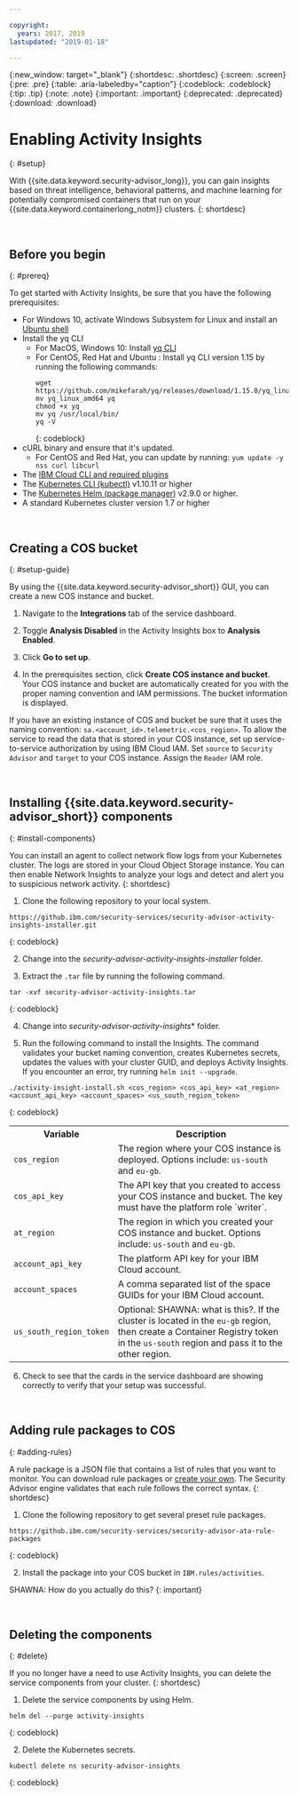 ```yaml
---

copyright:
  years: 2017, 2019
lastupdated: "2019-01-18"

---
```


{:new_window: target="_blank"}
{:shortdesc: .shortdesc}
{:screen: .screen}
{:pre: .pre}
{:table: .aria-labeledby="caption"}
{:codeblock: .codeblock}
{:tip: .tip}
{:note: .note}
{:important: .important}
{:deprecated: .deprecated}
{:download: .download}


# Enabling Activity Insights
{: #setup}

With {{site.data.keyword.security-advisor_long}}, you can gain insights based on threat intelligence, behavioral patterns, and machine learning for potentially compromised containers that run on your {{site.data.keyword.containerlong_notm}} clusters.
{: shortdesc}

</br>

## Before you begin
{: #prereq}

To get started with Activity Insights, be sure that you have the following prerequisites:

- For Windows 10, activate Windows Subsystem for Linux and install an [Ubuntu shell](https://win10faq.com/install-run-ubuntu-bash-windows-10/)
- Install the yq CLI
  - For MacOS, Windows 10: Install [yq CLI](http://mikefarah.github.io/yq/)
  - For CentOS, Red Hat and Ubuntu : Install yq CLI version 1.15 by running the following commands:
    ```
    wget https://github.com/mikefarah/yq/releases/download/1.15.0/yq_linux_amd64       
    mv yq_linux_amd64 yq   
    chmod +x yq    
    mv yq /usr/local/bin/     
    yq -V
    ```
    {: codeblock}     
- cURL binary and ensure that it's updated.
  - For CentOS and Red Hat, you can update by running: `yum update -y nss curl libcurl`
- The [IBM Cloud CLI and required plugins](/docs/cli/index.html#overview)
- The [Kubernetes CLI (kubectl)](https://kubernetes.io/docs/tasks/tools/install-kubectl/) v1.10.11 or higher
- The [Kubernetes Helm (package manager)](/docs/containers/cs_integrations.html#helm) v2.9.0 or higher.
- A standard Kubernetes cluster version 1.7 or higher


</br>

## Creating a COS bucket
{: #setup-guide}

By using the {{site.data.keyword.security-advisor_short}} GUI, you can create a new COS instance and bucket.

1. Navigate to the **Integrations** tab of the service dashboard.

2. Toggle **Analysis Disabled** in the Activity Insights box to **Analysis Enabled**.

3. Click **Go to set up**.

4. In the prerequisites section, click **Create COS instance and bucket**. Your COS instance and bucket are automatically created for you with the proper naming convention and IAM permissions. The bucket information is displayed.

If you have an existing instance of COS and bucket be sure that it uses the naming convention: `sa.<account_id>.telemetric.<cos_region>`. To allow the service to read the data that is stored in your COS instance, set up service-to-service authorization by using IBM Cloud IAM. Set `source` to `Security Advisor` and `target` to your COS instance. Assign the `Reader` IAM role.

</br>

## Installing {{site.data.keyword.security-advisor_short}} components
{: #install-components}

You can install an agent to collect network flow logs from your Kubernetes cluster. The logs are stored in your Cloud Object Storage instance. You can then enable Network Insights to analyze your logs and detect and alert you to suspicious network activity.
{: shortdesc}

1. Clone the following repository to your local system.

  ```
  https://github.ibm.com/security-services/security-advisor-activity-insights-installer.git
  ```
  {: codeblock}

2. Change into the *security-advisor-activity-insights-installer* folder.

3. Extract the `.tar` file by running the following command.

  ```
  tar -xvf security-advisor-activity-insights.tar
  ```
  {: codeblock}

4. Change into *security-advisor-activity-insights** folder.

5. Run the following command to install the Insights. The command validates your bucket naming convention, creates Kubernetes secrets, updates the values with your cluster GUID, and deploys Activity Insights. If you encounter an error, try running `helm init --upgrade`.

  ```
  ./activity-insight-install.sh <cos_region> <cos_api_key> <at_region> <account_api_key> <account_spaces> <us_south_region_token>
  ```
  {: codeblock}

  <table>
    <tr>
      <th>Variable</th>
      <th>Description</th>
    </tr>
    <tr>
      <td><code>cos_region</code></td>
      <td>The region where your COS instance is deployed. Options include: <code>us-south</code> and <code>eu-gb</code>.</td>
    </tr>
    <tr>
      <td><code>cos_api_key</code></td>
      <td>The API key that you created to access your COS instance and bucket. The key must have the platform role `writer`.</td>
    </tr>
    <tr>
      <td><code>at_region</code></td>
      <td>The region in which you created your COS instance and bucket. Options include: <code>us-south</code> and <code>eu-gb</code>.</td>
    </tr>
    <tr>
      <td><code>account_api_key</code></td>
      <td>The platform API key for your IBM Cloud account.</td>
    </tr>
    <tr>
      <td><code>account_spaces</code></td>
      <td>A comma separated list of the space GUIDs for your IBM Cloud account.</td>
    </tr>
    <tr>
      <td><code>us_south_region_token</code></td>
      <td>Optional: SHAWNA: what is this?. If the cluster is located in the <code>eu-gb</code> region, then create a Container Registry token in the <code>us-south</code> region and pass it to the other region.</td>
    </tr>
  </table>

6. Check to see that the cards in the service dashboard are showing correctly to verify that your setup was successful.

</br>

## Adding rule packages to COS
{: #adding-rules}

A rule package is a JSON file that contains a list of rules that you want to monitor. You can download rule packages or [create your own](rules.html). The Security Advisor engine validates that each rule follows the correct syntax.
{: shortdesc}

1. Clone the following repository to get several preset rule packages.

  ```
  https://github.ibm.com/security-services/security-advisor-ata-rule-packages
  ```
  {: codeblock}

2. Install the package into your COS bucket in `IBM.rules/activities`.

SHAWNA: How do you actually do this?
{: important}

</br>

## Deleting the components
{: #delete}

If you no longer have a need to use Activity Insights, you can delete the service components from your cluster.
{: shortdesc}

1. Delete the service components by using Helm.

  ```
  helm del --purge activity-insights
  ```
  {: codeblock}

2. Delete the Kubernetes secrets.

  ```
  kubectl delete ns security-advisor-insights
  ```
  {: codeblock}

</br>
</br>

</staging>

